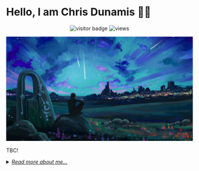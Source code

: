 # Hello, I am Chris Dunamis <span class="wavingHandEmoji">👋🏾</span>

<link rel="stylesheet" href="style.css">


<div align="center">

![visitor badge](https://visitor-badge.laobi.icu/badge?page_id=ChrisDunamis.visitor-badge) ![views](https://komarev.com/ghpvc/?username=ChrisDunamis&label=views)

![Cover Image](.miscs/Cover%20Walpapers/Anime%20Silhouette%20Starfall%20Landscape.jpg)

</div>

TBC!

<details>
<summary><u><em>Read more about me...</em></u></summary>
I spend my time unwinding, playing :chess_pawn: chess, :movie_camera: :popcorn: keeping myself entertained, watching the latest Hollywood blockbusters, and watching my favourite video games on YouTube Gaming. But I love to write small programs for small case scenarios to test my understanding of logic and algorithms, this is my way of passing time and my way of expression. I do equally enjoy outdoor activities, especially a variety of sports. I mostly enjoy swimming, tennis and basketball, these are the few sports that help me focus and develop an inner self-ability, which contributes to my everyday life. I read a wide range of comic books, I am a huge Marvel and DC fan, with my favourite hero being Thor from Marvel and Hal Jordan’s Green Lantern from DC. I love both characters, as they are portrayed not just to being heroes but disciplined, lovers of knowledge, and family-oriented, who wish to contribute positively to humanity, society and their multiverse earth; these are concepts to my beliefs, and the most important aspect to my own life and personal growth.
</details>
